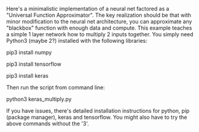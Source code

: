 Here's a minimalistic implementation of a neural net factored as a "Universal Function Approximator".  The key realization should be that with minor modification to the neural net architecture, you can approximate any "blackbox" function with enough data and compute.  This example teaches a simple 1 layer network how to multiply 2 inputs together.  You simply need Python3 (maybe 2?) installed with the following libraries:

pip3 install numpy

pip3 install tensorflow

pip3 install keras

Then run the script from command line:

python3 keras_multiply.py

If you have issues, there's detailed installation instructions for python, pip (package manager), keras and tensorflow.  You might also have to try the above commands without the '3'.